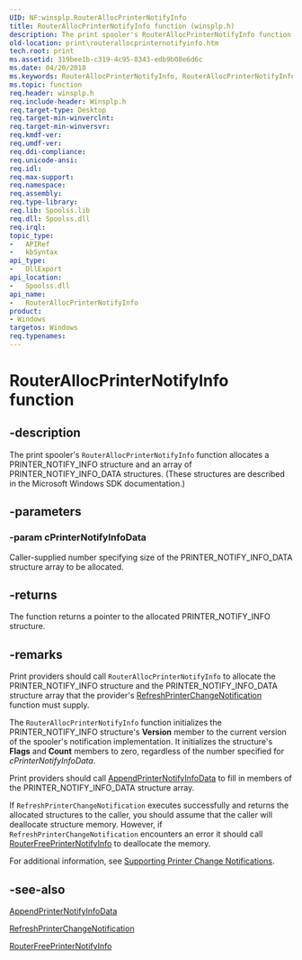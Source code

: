 ```yaml
---
UID: NF:winsplp.RouterAllocPrinterNotifyInfo
title: RouterAllocPrinterNotifyInfo function (winsplp.h)
description: The print spooler's RouterAllocPrinterNotifyInfo function allocates a PRINTER_NOTIFY_INFO structure and an array of PRINTER_NOTIFY_INFO_DATA structures.
old-location: print\routerallocprinternotifyinfo.htm
tech.root: print
ms.assetid: 319bee1b-c319-4c95-8343-edb9b08e6d6c
ms.date: 04/20/2018
ms.keywords: RouterAllocPrinterNotifyInfo, RouterAllocPrinterNotifyInfo function [Print Devices], print.routerallocprinternotifyinfo, spoolfnc_036587a9-424d-4169-8c90-7de6165a003d.xml, winsplp/RouterAllocPrinterNotifyInfo
ms.topic: function
req.header: winsplp.h
req.include-header: Winsplp.h
req.target-type: Desktop
req.target-min-winverclnt: 
req.target-min-winversvr: 
req.kmdf-ver: 
req.umdf-ver: 
req.ddi-compliance: 
req.unicode-ansi: 
req.idl: 
req.max-support: 
req.namespace: 
req.assembly: 
req.type-library: 
req.lib: Spoolss.lib
req.dll: Spoolss.dll
req.irql: 
topic_type:
-	APIRef
-	kbSyntax
api_type:
-	DllExport
api_location:
-	Spoolss.dll
api_name:
-	RouterAllocPrinterNotifyInfo
product:
- Windows
targetos: Windows
req.typenames: 
---
```


# RouterAllocPrinterNotifyInfo function


## -description


The print spooler's <code>RouterAllocPrinterNotifyInfo</code> function allocates a PRINTER_NOTIFY_INFO structure and an array of PRINTER_NOTIFY_INFO_DATA structures. (These structures are described in the Microsoft Windows SDK documentation.)


## -parameters




### -param cPrinterNotifyInfoData

Caller-supplied number specifying size of the PRINTER_NOTIFY_INFO_DATA structure array to be allocated.


## -returns



The function returns a pointer to the allocated PRINTER_NOTIFY_INFO structure.




## -remarks



Print providers should call <code>RouterAllocPrinterNotifyInfo</code> to allocate the PRINTER_NOTIFY_INFO structure and the PRINTER_NOTIFY_INFO_DATA structure array that the provider's <a href="https://msdn.microsoft.com/library/windows/hardware/ff561930">RefreshPrinterChangeNotification</a> function must supply.

The <code>RouterAllocPrinterNotifyInfo</code> function initializes the PRINTER_NOTIFY_INFO structure's <b>Version</b> member to the current version of the spooler's notification implementation. It initializes the structure's <b>Flags</b> and <b>Count</b> members to zero, regardless of the number specified for <i>cPrinterNotifyInfoData</i>.

Print providers should call <a href="https://msdn.microsoft.com/library/windows/hardware/ff545038">AppendPrinterNotifyInfoData</a> to fill in members of the PRINTER_NOTIFY_INFO_DATA structure array.

If <code>RefreshPrinterChangeNotification</code> executes successfully and returns the allocated structures to the caller, you should assume that the caller will deallocate structure memory. However, if <code>RefreshPrinterChangeNotification</code> encounters an error it should call <a href="https://msdn.microsoft.com/library/windows/hardware/ff562016">RouterFreePrinterNotifyInfo</a> to deallocate the memory.

For additional information, see <a href="https://msdn.microsoft.com/e75c6f89-9cef-4900-af89-edf1f7f786c7">Supporting Printer Change Notifications</a>.




## -see-also




<a href="https://msdn.microsoft.com/library/windows/hardware/ff545038">AppendPrinterNotifyInfoData</a>



<a href="https://msdn.microsoft.com/library/windows/hardware/ff561930">RefreshPrinterChangeNotification</a>



<a href="https://msdn.microsoft.com/library/windows/hardware/ff562016">RouterFreePrinterNotifyInfo</a>
 

 


